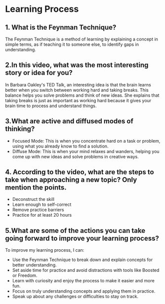 
# Learning Process

## 1. What is the Feynman Technique?

The Feynman Technique is a method of learning by explaining a concept in simple terms, as if teaching it to someone else, to identify gaps in understanding.

## 2.In this video, what was the most interesting story or idea for you?

In Barbara Oakley's TED Talk, an interesting idea is that the brain learns better when you switch between working hard and taking breaks. This balance helps you solve problems and think of new ideas. She explains that taking breaks is just as important as working hard because it gives your brain time to process and understand things.

## 3.What are active and diffused modes of thinking?

* Focused Mode: This is when you concentrate hard on a task or problem, using what you already know to find a solution.
* Diffuse Mode: This is when your mind relaxes and wanders, helping you come up with new ideas and solve problems in creative ways.

## 4. According to the video, what are the steps to take when approaching a new topic? Only mention the points.

* Deconstruct the skill
* Learn enough to self-correct
* Remove practice barriers
* Practice for at least 20 hours

## 5.What are some of the actions you can take going forward to improve your learning process?

To improve my learning process, I can:

* Use the Feynman Technique to break down and explain concepts for better understanding.
* Set aside time for practice and avoid distractions with tools like Boosted or Freedom.
* Learn with curiosity and enjoy the process to make it easier and more fun.
* Focus on truly understanding concepts and applying them in practice.
* Speak up about any challenges or difficulties to stay on track.

